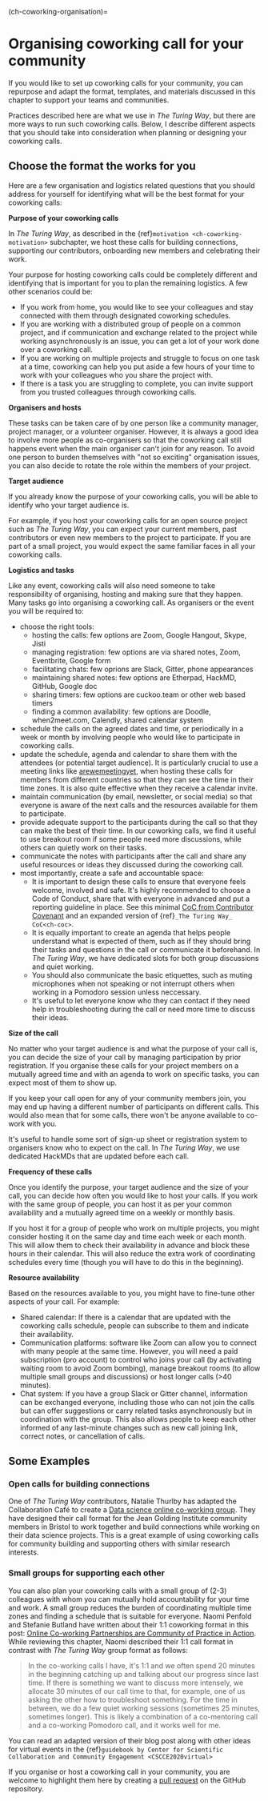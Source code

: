 (ch-coworking-organisation)=
# Organising coworking call for your community

If you would like to set up coworking calls for your community, you can repurpose and adapt the format, templates, and materials discussed in this chapter to support your teams and communities.

Practices described here are what we use in _The Turing Way_, but there are more ways to run such coworking calls.
Below, I describe different aspects that you should take into consideration when planning or designing your coworking calls.

## Choose the format the works for you

Here are a few organisation and logistics related questions that you should address for yourself for identifying what will be the best format for your coworking calls:

**Purpose of your coworking calls**

In _The Turing Way_, as described in the {ref}`motivation <ch-coworking-motivation>` subchapter, we host these calls for building connections, supporting our contributors, onboarding new members and celebrating their work.

Your purpose for hosting coworking calls could be completely different and identifying that is important for you to plan the remaining logistics.
A few other scenarios could be:
  - If you work from home, you would like to see your colleagues and stay connected with them through designated coworking schedules.
  - If you are working with a distributed group of people on a common project, and if communication and exchange related to the project while working asynchronously is an issue, you can get a lot of your work done over a coworking call.
  - If you are working on multiple projects and struggle to focus on one task at a time, coworking can help you put aside a few hours of your time to work with your colleagues who you share the project with.
  - If there is a task you are struggling to complete, you can invite support from you trusted colleagues through coworking calls.

**Organisers and hosts**

These tasks can be taken care of by one person like a community manager, project manager, or a volunteer organiser.
However, it is always a good idea to involve more people as co-organisers so that the coworking call still happens event when the main organiser can't join for any reason.
To avoid one person to burden themselves with "not so exciting" organisation issues, you can also decide to rotate the role within the members of your project.

**Target audience**

If you already know the purpose of your coworking calls, you will be able to identify who your target audience is.

For example, if you host your coworking calls for an open source project such as _The Turing Way_, you can expect your current members, past contributors or even new members to the project to participate.
If you are part of a small project, you would expect the same familiar faces in all your coworking calls.

**Logistics and tasks**

Like any event, coworking calls will also need someone to take responsibility of organising, hosting and making sure that they happen.
Many tasks go into organising a coworking call.
As organisers or the event you will be required to:
- choose the right tools:
  - hosting the calls: few options are Zoom, Google Hangout, Skype, Jisti
  - managing registration: few options are via shared notes, Zoom, Eventbrite, Google form
  - facilitating chats: few oprions are Slack, Gitter, phone appearances
  - maintaining shared notes: few options are Etherpad, HackMD, GitHub, Google doc
  - sharing timers: few options are cuckoo.team or other web based timers
  - finding a common availability: few options are Doodle, when2meet.com, Calendly, shared calendar system
- schedule the calls on the agreed dates and time, or periodically in a week or month by involving people who would like to participate in coworking calls.
- update the schedule, agenda and calendar to share them with the attendees (or potential target audience). It is particularly crucial to use a meeting links like [arewemeetingyet](arewemeetingyet.com/), when hosting these calls for members from different countries so that they can see the time in their time zones. It is also quite effective when they receive a calendar invite.
- maintain communication (by email, newsletter, or social media) so that everyone is aware of the next calls and the resources available for them to participate.
- provide adequate support to the participants during the call so that they can make the best of their time. In our coworking calls, we find it useful to use breakout room if some people need more discussions, while others can quietly work on their tasks.
- communicate the notes with participants after the call and share any useful resources or ideas they discussed during the coworking call.
- most importantly, create a safe and accountable space:
  - It is important to design these calls to ensure that everyone feels welcome, involved and safe. It's highly recommended to choose a Code of Conduct, share that with everyone in advanced and put a reporting guideline in place. See this minimal [CoC from Contributor Covenant](https://www.contributor-covenant.org/) and an expanded version of {ref}`_The Turing Way_ CoC<ch-coc>`.
  - It is equally important to create an agenda that helps people understand what is expected of them, such as if they should bring their tasks and questions in the call or communicate it beforehand. In _The Turing Way_, we have dedicated slots for both group discussions and quiet working.
  - You should also communicate the basic etiquettes, such as muting microphones when not speaking or not interrupt others when working in a Pomodoro session unless neccessary.
  - It's useful to let everyone know who they can contact if they need help in troubleshooting during the call or need more time to discuss their ideas.

**Size of the call**

No matter who your target audience is and what the purpose of your call is, you can decide the size of your call by managing participation by prior registration.
If you organise these calls for your project members on a mutually agreed time and with an agenda to work on specific tasks, you can expect most of them to show up.

If you keep your call open for any of your community members join, you may end up having a different number of participants on different calls.
This would also mean that for some calls, there won't be anyone available to co-work with you.

It's useful to handle some sort of sign-up sheet or registration system to organisers know who to expect on the call.
In _The Turing Way_, we use dedicated HackMDs that are updated before each call.

**Frequency of these calls**

Once you identify the purpose, your target audience and the size of your call, you can decide how often you would like to host your calls.
If you work with the same group of people, you can host it as per your common availability and a mutually agreed time on a weekly or monthly basis.

If you host it for a group of people who work on multiple projects, you might consider hosting it on the same day and time each week or each month.
This will allow them to check their availability in advance and block these hours in their calendar.
This will also reduce the extra work of coordinating schedules every time (though you will have to do this in the beginning).

**Resource availability**

Based on the resources available to you, you might have to fine-tune other aspects of your call.
For example:
- Shared calendar: If there is a calendar that are updated with the coworking calls schedule, people can subscribe to them and indicate their availability.
- Communication platforms: software like Zoom can allow you to connect with many people at the same time. However, you will need a paid subscription (pro account) to control who joins your call (by activating waiting room to avoid Zoom bombing), manage breakout rooms (to allow multiple small groups and discussions) or host longer calls (>40 minutes).
- Chat system: If you have a group Slack or Gitter channel, information can be exchanged everyone, including those who can not join the calls but can offer suggestions or carry related tasks asynchronously but in coordination with the group.
This also allows people to keep each other informed of any last-minute changes such as new call joining link, correct notes, or cancellation of calls.

## Some Examples

### Open calls for building connections

One of _The Turing Way_ contributors, Natalie Thurlby has adapted the Collaboration Café to create a [Data science online co-working group](http://bristol.ac.uk/golding/ask-jgi/data-science-online-co-working-group/).
They have designed their call format for the Jean Golding Institute community members in Bristol to work together and build connections while working on their data science projects.
This is a great example of using coworking calls for community building and supporting others with similar research interests.

### Small groups for supporting each other

You can also plan your coworking calls with a small group of (2-3) colleagues with whom you can mutually hold accountability for your time and work.
A small group reduces the burden of coordinating multiple time zones and finding a schedule that is suitable for everyone.
Naomi Penfold and Stefanie Butland have written about their 1:1 coworking format in this post: [Online Co-working Partnerships are Community of Practice in Action](https://www.cscce.org/2020/02/04/online-co-working-partnerships-are-community-of-practice-in-action/#more-3009).
While reviewing this chapter, Naomi described their 1:1 call format in contrast with _The Turing Way_ group format as follows:

> In the co-working calls I have, it's 1:1 and we often spend 20 minutes in the beginning catching up and talking about our progress since last time.
If there is something we want to discuss more intensely, we allocate 30 minutes of our call time to that, for example, one of us asking the other how to troubleshoot something.
For the time in between, we do a few quiet working sessions (sometimes 25 minutes, sometimes longer).
This is likely a combination of a co-mentoring call and a co-working Pomodoro call, and it works well for me.

You can read an adapted version of their blog post along with other ideas for virtual events in the {ref}`guidebook by Center for Scientific Collaboration and Community Engagement <CSCCE2020virtual>`

If you organise or host a coworking call in your community, you are welcome to highlight them here by creating a [pull request](https://github.com/alan-turing-institute/the-turing-way/pulls) on the GitHub repository.
